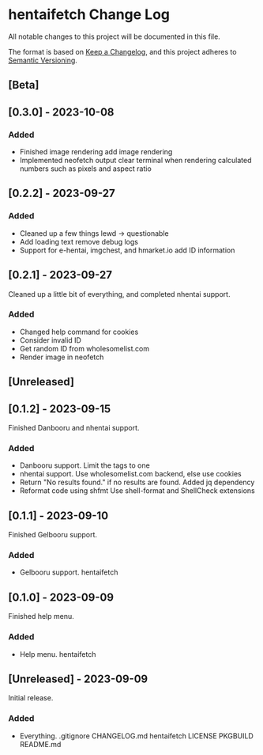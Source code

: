# hentaifetch Change Log

All notable changes to this project will be documented in this file.

The format is based on [Keep a Changelog](https://keepachangelog.com/en/1.0.0/),
and this project adheres to [Semantic Versioning](https://semver.org/spec/v2.0.0.html).

## [Beta]

## [0.3.0] - 2023-10-08

### Added

-   Finished image rendering
    add image rendering
-   Implemented neofetch output
    clear terminal when rendering
    calculated numbers such as pixels and aspect ratio

## [0.2.2] - 2023-09-27

### Added

-   Cleaned up a few things
    lewd -> questionable
-   Add loading text
    remove debug logs
-   Support for e-hentai, imgchest, and hmarket.io
    add ID information

## [0.2.1] - 2023-09-27

Cleaned up a little bit of everything, and completed nhentai support.

### Added

-   Changed help command for cookies
-   Consider invalid ID
-   Get random ID from wholesomelist.com
-   Render image in neofetch

## [Unreleased]

## [0.1.2] - 2023-09-15

Finished Danbooru and nhentai support.

### Added

-   Danbooru support.
    Limit the tags to one
-   nhentai support.
    Use wholesomelist.com backend, else use cookies
-   Return "No results found." if no results are found.
    Added jq dependency
-   Reformat code using shfmt
    Use shell-format and ShellCheck extensions

## [0.1.1] - 2023-09-10

Finished Gelbooru support.

### Added

-   Gelbooru support.
    hentaifetch

## [0.1.0] - 2023-09-09

Finished help menu.

### Added

-   Help menu.
    hentaifetch

## [Unreleased] - 2023-09-09

Initial release.

### Added

-   Everything.
    .gitignore
    CHANGELOG.md
    hentaifetch
    LICENSE
    PKGBUILD
    README.md

